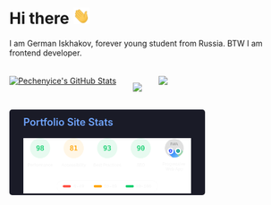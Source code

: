 # Hi there <img src="./hello.gif" width="30px">

I am German Iskhakov, forever young student from Russia. BTW I am frontend developer.

<br/>

<div style="display: flex; gap: 30px; row-gap: 15px; flex-wrap: wrap;">
<a href="https://github.com/Pechenyice/Pechenyice">
  <img width="350"  align="center" src="https://github-readme-stats.vercel.app/api?username=Pechenyice&show_icons=true&theme=tokyonight&hide_border=true" alt="Pechenyice's GitHub Stats" />
</a>

<a href="https://git.io/streak-stats"><img src="https://github-readme-streak-stats.herokuapp.com/?user=Pechenyice&theme=tokyonight&hide_border=true" width="350" /></a>

<a href="https://github.com/Pechenyice/Pechenyice">
  <img width="350" align="center" src="https://github-readme-stats.vercel.app/api/top-langs/?username=Pechenyice&langs_count=5&theme=tokyonight&layout=compact&hide_border=true" />
</a>

<div style="box-sizing: border-box; width: 350px; display: flex; justify-content: center; align-items: center; background: #1A1B27; border-radius: 5px; padding: 0px 25px;">
    <div>
        <p style="margin-top: 12px; font-size: 18px; font-weight: 600;
        color: #70a5fd;">Portfolio Site Stats</p>
        <img width="100%" src="./optimization.svg" alt="portfolio stats">
    </div>
</div>

</div>

<!--
**Pechenyice/Pechenyice** is a ✨ _special_ ✨ repository because its `README.md` (this file) appears on your GitHub profile.

Here are some ideas to get you started:

- 🔭 I’m currently working on ...
- 🌱 I’m currently learning ...
- 👯 I’m looking to collaborate on ...
- 🤔 I’m looking for help with ...
- 💬 Ask me about ...
- 📫 How to reach me: ...
- 😄 Pronouns: ...
- ⚡ Fun fact: ...
-->
